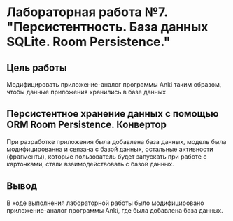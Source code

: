 # Лабораторная работа №7. "Персистентность. База данных SQLite. Room Persistence."

## Цель работы
Модифицировать приложение-аналог программы Anki таким образом, чтобы данные приложения хранились в базе данных
## Персистентное хранение данных с помощью ORM Room Persistence. Конвертор
При разработке приложения была добавлена база данных, модель была модифицированна и связана с базой данных,
остальные активности (фрагменты), которые пользователь будет запускать при работе с карточками, 
стали взаимодействовать с базой данных.
## Вывод
В ходе выполнения лабораторной работы было модифицировано приложение-аналог программы Anki, где
была добавлена база данных.